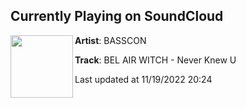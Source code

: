 ## Currently Playing on SoundCloud

[<img align="left" width="100" src="https://i1.sndcdn.com/artworks-yqPzNNuUXD134M1E-cyjiuw-t500x500.jpg">](https://soundcloud.com/basscon/bel-air-witch-never-knew-u)

**Artist**: BASSCON 

**Track**: BEL AIR WITCH - Never Knew U

Last updated at 11/19/2022 20:24

